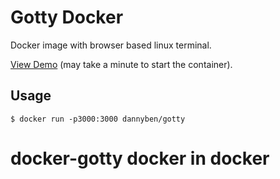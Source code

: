 Gotty Docker
==================================================

Docker image with browser based linux terminal.

[View Demo][1] (may take a minute to start the container).


Usage
--------------------------------------------------

    $ docker run -p3000:3000 dannyben/gotty


[1]: https://gotty.herokuapp.com
# docker-gotty docker in docker
